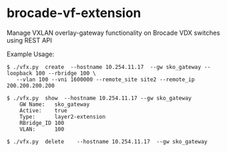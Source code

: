 brocade-vf-extension
====================

Manage VXLAN overlay-gateway functionality on Brocade VDX switches using REST API

Example Usage:

```
$ ./vfx.py  create  --hostname 10.254.11.17  --gw sko_gateway --loopback 100 --rbridge 100 \
   --vlan 100 --vni 1600000 --remote_site site2 --remote_ip 200.200.200.200

$ ./vfx.py  show  --hostname 10.254.11.17 --gw sko_gateway
    GW Name:   sko_gateway
    Active:    true
    Type:      layer2-extension
    RBridge_ID 100
    VLAN:      100

$ ./vfx.py  delete    --hostname 10.254.11.17  --gw sko_gateway
```

